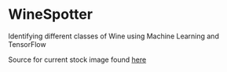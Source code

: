 # WineSpotter
Identifying different classes of Wine using Machine Learning and TensorFlow

Source for current stock image found [here](https://www.svgrepo.com/svg/117525/wine)
